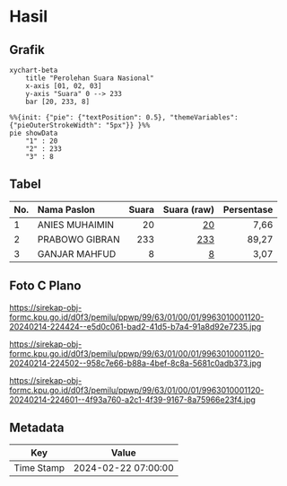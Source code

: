 # Hasil

## Grafik

```mermaid
xychart-beta
    title "Perolehan Suara Nasional"
    x-axis [01, 02, 03]
    y-axis "Suara" 0 --> 233
    bar [20, 233, 8]
```

```mermaid
%%{init: {"pie": {"textPosition": 0.5}, "themeVariables": {"pieOuterStrokeWidth": "5px"}} }%%
pie showData
    "1" : 20
    "2" : 233
    "3" : 8
```

## Tabel

| No. | Nama Paslon    | Suara | Suara (raw) | Persentase |
|:--- |:-------------- | -----:| -----------:| ----------:|
| 1   | ANIES MUHAIMIN | 20    | [20][p-1]   | 7,66       |
| 2   | PRABOWO GIBRAN | 233   | [233][p-2]  | 89,27      |
| 3   | GANJAR MAHFUD  | 8     | [8][p-3]    | 3,07       |


[p-1]: https://github.com/gigit-pemilu/pemilu-2024/blob/main/pilpres/hitung-suara/sub/99-luar-negeri/sub/63-kuching-malaysia/sub/01-kuching-malaysia/sub/0001-kuching-malaysia/sub/120-ksk-115/sub/paslon-1.txt
[p-2]: https://github.com/gigit-pemilu/pemilu-2024/blob/main/pilpres/hitung-suara/sub/99-luar-negeri/sub/63-kuching-malaysia/sub/01-kuching-malaysia/sub/0001-kuching-malaysia/sub/120-ksk-115/sub/paslon-2.txt
[p-3]: https://github.com/gigit-pemilu/pemilu-2024/blob/main/pilpres/hitung-suara/sub/99-luar-negeri/sub/63-kuching-malaysia/sub/01-kuching-malaysia/sub/0001-kuching-malaysia/sub/120-ksk-115/sub/paslon-3.txt

## Foto C Plano

https://sirekap-obj-formc.kpu.go.id/d0f3/pemilu/ppwp/99/63/01/00/01/9963010001120-20240214-224424--e5d0c061-bad2-41d5-b7a4-91a8d92e7235.jpg

https://sirekap-obj-formc.kpu.go.id/d0f3/pemilu/ppwp/99/63/01/00/01/9963010001120-20240214-224502--958c7e66-b88a-4bef-8c8a-5681c0adb373.jpg

https://sirekap-obj-formc.kpu.go.id/d0f3/pemilu/ppwp/99/63/01/00/01/9963010001120-20240214-224601--4f93a760-a2c1-4f39-9167-8a75966e23f4.jpg


## Metadata

| Key        | Value               |
| ---------- | ------------------- |
| Time Stamp | 2024-02-22 07:00:00 |



